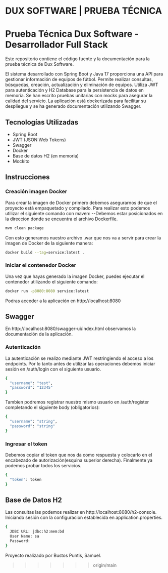 DUX SOFTWARE | PRUEBA TÉCNICA 
=======
# Prueba Técnica Dux Software - Desarrollador Full Stack
Este repositorio contiene el código fuente y la documentación para la prueba técnica de Dux Software.

El sistema desarrollado con Spring Boot y Java 17 proporciona una API para gestionar información de equipos de fútbol. Permite realizar consultas, búsquedas, creación, actualización y eliminación de equipos. Utiliza JWT para autenticación y H2 Database para la persistencia de datos en memoria. Se han escrito pruebas unitarias con mocks para asegurar la calidad del servicio. La aplicación está dockerizada para facilitar su despliegue y se ha generado documentación utilizando Swagger.

## Tecnologías Utilizadas

- Spring Boot
- JWT (JSON Web Tokens)
- Swagger
- Docker
- Base de datos H2 (en memoria)
- Mockito

## Instrucciones

### Creación imagen Docker

Para crear la imagen de Docker primero debemos asegurarnos de que el proyecto está empaquetado y compilado. Para realizar esto podemos utilizar el siguiente comando con maven:
--Debemos estar posicionados en la direccion donde se encuentra el archivo Dockerfile.

```bash
mvn clean package
```
Con esto generamos nuestro archivo .war que nos va a servir para crear la imagen de Docker de la siguiente manera:

```bash
docker build --tag=service:latest .
```

### Iniciar el contenedor Docker 
Una vez que hayas generado la imagen Docker, puedes ejecutar el contenedor utilizando el siguiente comando:

```bash
docker run -p8080:8080 service:latest
```
Podras acceder a la aplicación en http://localhost:8080 

## Swagger
En http://localhost:8080/swagger-ui/index.html observamos la documentación de la aplicación.

### Autenticación
La autenticación se realizo mediante JWT restringiendo el acceso a los endpoints. Por lo tanto antes de utilizar las operaciones debemos iniciar sesión en /auth/login con el siguiente usuario.

```bash
{
  "username": "test",
  "password": "12345"
}
```
Tambien podremos registrar nuestro mismo usuario en /auth/register completando el siguiente body (obligatorios):

```bash
{
  "username": "string",
  "password": "string"
}
```

### Ingresar el token
Debemos copiar el token que nos da como respuesta y colocarlo en el encabezado de autorización(esquina superior derecha). Finalmente ya podemos probar todos los servicios.
```bash
{
  "token": token
}
```

## Base de Datos H2
Las consultas las podemos realizar en http://localhost:8080/h2-console. Iniciando sesión con la configuracion establecida en application.properties.

```bash
{
  JDBC URL: jdbc:h2:mem:bd
  User Name: sa
  Password: 
}
```
Proyecto realizado por Bustos Puntis, Samuel.
>>>>>>> origin/main
